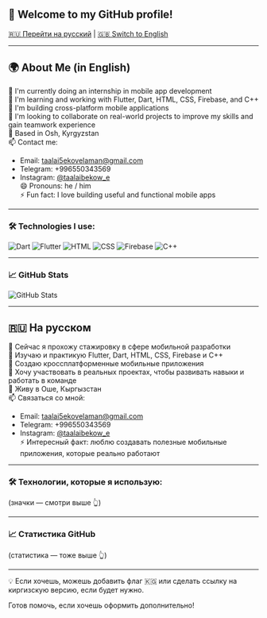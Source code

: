 ## 👋 Welcome to my GitHub profile!

[🇷🇺 Перейти на русский](#-на-русском) | [🇬🇧 Switch to English](#-in-english)

---

## 🌍 About Me (in English)

🔭 I'm currently doing an internship in mobile app development  
🌱 I'm learning and working with Flutter, Dart, HTML, CSS, Firebase, and C++  
📱 I'm building cross-platform mobile applications  
👯 I'm looking to collaborate on real-world projects to improve my skills and gain teamwork experience  
📍 Based in Osh, Kyrgyzstan  
📫 Contact me:
- Email: taalai5ekovelaman@gmail.com  
- Telegram: +996550343569  
- Instagram: [@taalaibekow_e](https://www.instagram.com/taalaibekow_e?igsh=MW5ucDJvNHp6bmtsaQ&utm_source=qr)  
😄 Pronouns: he / him  
⚡ Fun fact: I love building useful and functional mobile apps

---

### 🛠️ Technologies I use:
![Dart](https://img.shields.io/badge/-Dart-0175C2?style=flat&logo=dart&logoColor=white)
![Flutter](https://img.shields.io/badge/-Flutter-02569B?style=flat&logo=flutter&logoColor=white)
![HTML](https://img.shields.io/badge/-HTML5-E34F26?style=flat&logo=html5&logoColor=white)
![CSS](https://img.shields.io/badge/-CSS3-1572B6?style=flat&logo=css3&logoColor=white)
![Firebase](https://img.shields.io/badge/-Firebase-FFCA28?style=flat&logo=firebase&logoColor=black)
![C++](https://img.shields.io/badge/-C++-00599C?style=flat&logo=c%2B%2B&logoColor=white)

---

### 📈 GitHub Stats
![GitHub Stats](https://github-readme-stats.vercel.app/api?username=elamantaalaibeckov&show_icons=true&theme=tokyonight)

---

## 🇷🇺 На русском

🔭 Сейчас я прохожу стажировку в сфере мобильной разработки  
🌱 Изучаю и практикую Flutter, Dart, HTML, CSS, Firebase и C++  
📱 Создаю кроссплатформенные мобильные приложения  
👯 Хочу участвовать в реальных проектах, чтобы развивать навыки и работать в команде  
📍 Живу в Оше, Кыргызстан  
📫 Связаться со мной:
- Email: taalai5ekovelaman@gmail.com  
- Telegram: +996550343569  
- Instagram: [@taalaibekow_e](https://www.instagram.com/taalaibekow_e?igsh=MW5ucDJvNHp6bmtsaQ&utm_source=qr)  
⚡ Интересный факт: люблю создавать полезные мобильные приложения, которые реально работают

---

### 🛠️ Технологии, которые я использую:
(значки — смотри выше 👆)

---

### 📈 Статистика GitHub
(статистика — тоже выше 👆)

---

💡 Если хочешь, можешь добавить флаг 🇰🇬 или сделать ссылку на киргизскую версию, если будет нужно.

Готов помочь, если хочешь оформить дополнительно!
